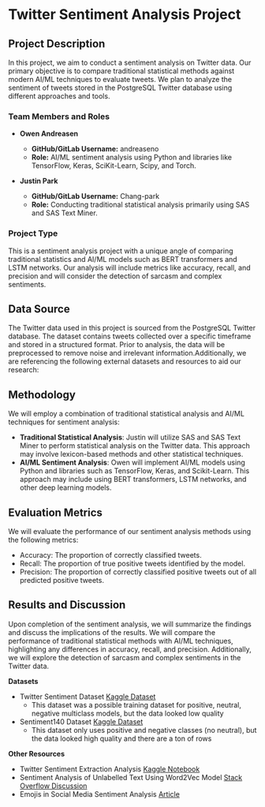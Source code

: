 # Twitter Sentiment Analysis Project

## Project Description

In this project, we aim to conduct a sentiment analysis on Twitter data. Our primary objective is to compare traditional statistical methods against modern AI/ML techniques to evaluate tweets. We plan to analyze the sentiment of tweets stored in the PostgreSQL Twitter database using different approaches and tools. 


### Team Members and Roles

- **Owen Andreasen** 
  - **GitHub/GitLab Username:** andreaseno
  - **Role:** AI/ML sentiment analysis using Python and libraries like TensorFlow, Keras, SciKit-Learn, Scipy, and Torch.
  
- **Justin Park**
  - **GitHub/GitLab Username:** Chang-park
  - **Role:** Conducting traditional statistical analysis primarily using SAS and SAS Text Miner.

### Project Type

This is a sentiment analysis project with a unique angle of comparing  traditional statistics and AI/ML models such as BERT transformers and LSTM networks. Our analysis will include metrics like accuracy, recall, and precision and will consider the detection of sarcasm and complex sentiments.

## Data Source
The Twitter data used in this project is sourced from the PostgreSQL Twitter database. The dataset contains tweets collected over a specific timeframe and stored in a structured format. Prior to analysis, the data will be preprocessed to remove noise and irrelevant information.Additionally, we are referencing the following external datasets and resources to aid our research:

## Methodology
We will employ a combination of traditional statistical analysis and AI/ML techniques for sentiment analysis:
- **Traditional Statistical Analysis**: Justin will utilize SAS and SAS Text Miner to perform statistical analysis on the Twitter data. This approach may involve lexicon-based methods and other statistical techniques.
- **AI/ML Sentiment Analysis**: Owen will implement AI/ML models using Python and libraries such as TensorFlow, Keras, and Scikit-Learn. This approach may include using BERT transformers, LSTM networks, and other deep learning models.

## Evaluation Metrics
We will evaluate the performance of our sentiment analysis methods using the following metrics:
- Accuracy: The proportion of correctly classified tweets.
- Recall: The proportion of true positive tweets identified by the model.
- Precision: The proportion of correctly classified positive tweets out of all predicted positive tweets.

## Results and Discussion
Upon completion of the sentiment analysis, we will summarize the findings and discuss the implications of the results. We will compare the performance of traditional statistical methods with AI/ML techniques, highlighting any differences in accuracy, recall, and precision. Additionally, we will explore the detection of sarcasm and complex sentiments in the Twitter data.

**Datasets**
- Twitter Sentiment Dataset [Kaggle Dataset](https://www.kaggle.com/datasets/saurabhshahane/twitter-sentiment-dataset)
    - This dataset was a possible training dataset for positive, neutral, negative multiclass models, but the data looked low quality
- Sentiment140 Dataset [Kaggle Dataset](https://www.kaggle.com/datasets/kazanova/sentiment140)
    - This dataset only uses positive and negative classes (no neutral), but the data looked high quality and there are a ton of rows

**Other Resources**
- Twitter Sentiment Extraction Analysis [Kaggle Notebook](https://www.kaggle.com/code/tanulsingh077/twitter-sentiment-extaction-analysis-eda-and-model/notebook)
- Sentiment Analysis of Unlabelled Text Using Word2Vec Model [Stack Overflow Discussion](https://stackoverflow.com/questions/61185290/is-it-possible-to-do-sentiment-analysis-of-unlabelled-text-using-word2vec-model)
- Emojis in Social Media Sentiment Analysis [Article](https://towardsdatascience.com/emojis-aid-social-media-sentiment-analysis-stop-cleaning-them-out-bb32a1e5fc8e)


